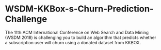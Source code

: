 # WSDM-KKBox-s-Churn-Prediction-Challenge
The 11th ACM International Conference on Web Search and Data Mining (WSDM 2018) is challenging you to build an algorithm that predicts whether a subscription user will churn using a donated dataset from KKBOX.
